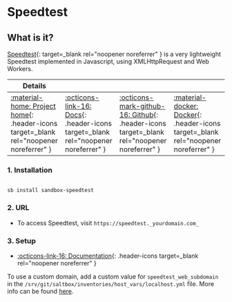 # Speedtest

## What is it?

[Speedtest](https://github.com/librespeed/speedtest){: target=_blank rel="noopener noreferrer" }  is a very lightweight Speedtest implemented in Javascript, using XMLHttpRequest and Web Workers.

| Details     |             |             |             |
|-------------|-------------|-------------|-------------|
| [:material-home: Project home](https://github.com/librespeed/speedtest){: .header-icons target=_blank rel="noopener noreferrer" } | [:octicons-link-16: Docs](https://github.com/librespeed/speedtest){: .header-icons target=_blank rel="noopener noreferrer" } | [:octicons-mark-github-16: Github](https://github.com/librespeed/speedtest){: .header-icons target=_blank rel="noopener noreferrer" } | [:material-docker: Docker](https://hub.docker.com/r/linuxserver/librespeed){: .header-icons target=_blank rel="noopener noreferrer" }|

### 1. Installation

``` shell

sb install sandbox-speedtest

```

### 2. URL

- To access Speedtest, visit `https://speedtest._yourdomain.com_`

### 3. Setup

- [:octicons-link-16: Documentation](https://github.com/librespeed/speedtest){: .header-icons target=_blank rel="noopener noreferrer" }

To use a custom domain, add a custom value for `speedtest_web_subdomain` in the `/srv/git/saltbox/inventories/host_vars/localhost.yml` file. More info can be found [here](https://docs.saltbox.dev/saltbox/inventory/).
